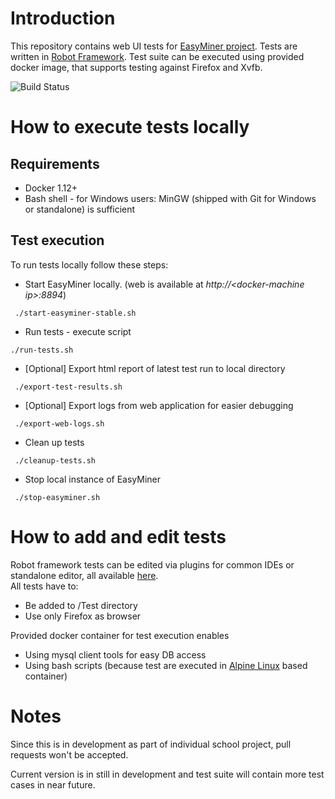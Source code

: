 # Introduction
This repository contains web UI tests for [EasyMiner project](http://easyminer.eu).
Tests are written in [Robot Framework](http://robotframework.org/). Test suite can be executed using provided docker image, that supports testing against Firefox and Xvfb. 

![Build Status](https://travis-ci.org/KIZI/EasyMiner-Tests.svg?branch=master)
# How to execute tests locally
## Requirements
- Docker 1.12+ 
- Bash shell - for Windows users: MinGW (shipped with Git for Windows or standalone) is sufficient
## Test execution
To run tests locally follow these steps:
- Start EasyMiner locally. (web is available at *http://\<docker-machine ip\>:8894*)
```
 ./start-easyminer-stable.sh 
```
- Run tests - execute script
```
./run-tests.sh
```
- [Optional] Export html report of latest test run to local directory
```
 ./export-test-results.sh 
```
- [Optional] Export logs from web application for easier debugging
```
 ./export-web-logs.sh
```
- Clean up tests 
```
 ./cleanup-tests.sh 
```
- Stop local instance of EasyMiner
```
 ./stop-easyminer.sh 
```

# How to add and edit tests
Robot framework tests can be edited via plugins for common IDEs or standalone editor, all available [here](http://robotframework.org/#tools-editors).<br />
All tests have to:
- Be added to /Test directory
- Use only Firefox as browser<br />


Provided docker container for test execution enables
- Using mysql client tools for easy DB access
- Using bash scripts (because test are executed in [Alpine Linux](https://hub.docker.com/r/gliderlabs/alpine/) based container)

# Notes
Since this is in development as part of individual school project, pull requests won't be accepted.


Current version is in still in development and test suite will contain more test cases in near future.